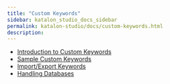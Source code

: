 ```yaml
---
title: "Custom Keywords" 
sidebar: katalon_studio_docs_sidebar
permalink: katalon-studio/docs/custom-keywords.html 
description: 
---
```

*   [Introduction to Custom Keywords](/display/KD/Introduction+to+Custom+Keywords)
*   [Sample Custom Keywords](/display/KD/Sample+Custom+Keywords)
*   [Import/Export Keywords](/pages/viewpage.action?pageId=13698840)
*   [Handling Databases](/display/KD/Handling+Databases)